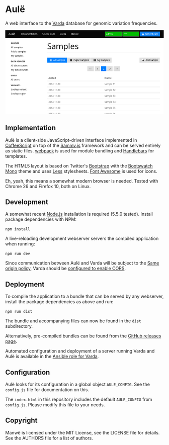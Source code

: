 Aulë
====

A web interface to the [Varda](https://github.com/vara/varda) database for
genomic variation frequencies.

![Screenshot](screenshot.png)


Implementation
--------------

Aulë is a client-side JavaScript-driven interface implemented in
[CoffeeScript](http://coffeescript.org/) on top of the
[Sammy.js](http://sammyjs.org/) framework and can be served entirely as
static files. [webpack](https://webpack.github.io/) is used for module
bundling and [Handlebars](http://handlebarsjs.com/) for templates.

The HTML5 layout is based on Twitter's
[Bootstrap](http://twitter.github.com/bootstrap/) with the
[Bootswatch Mono](http://bootswatch.com/cosmo/) theme and uses
[Less](http://lesscss.org/)
stylesheets. [Font Awesome](http://fortawesome.github.io/Font-Awesome/) is
used for icons.

Eh, yeah, this means a somewhat modern browser is needed. Tested with Chrome
26 and Firefox 10, both on Linux.


Development
-----------

A somewhat recent [Node.js](https://nodejs.org/) installation is required
(5.5.0 tested). Install package dependencies with NPM:

    npm install

A live-reloading development webserver servers the compiled application when
running:

    npm run dev

Since communication between Aulë and Varda will be subject to the
[Same origin policy](http://en.wikipedia.org/wiki/Same_origin_policy), Varda
should be
[configured to enable CORS](https://varda.readthedocs.org/en/latest/config.html#http-server-settings).


Deployment
----------

To compile the application to a bundle that can be served by any webserver,
install the package dependencies as above and run:

    npm run dist

The bundle and accompanying files can now be found in the `dist`
subdirectory.

Alternatively, pre-compiled bundles can be found from the
[GitHub releases page](https://github.com/varda/aule-test/releases).

Automated configuration and deployment of a server running Varda and Aulë is
available in the
[Ansible role for Varda](https://github.com/varda/ansible-role-varda/).


Configuration
-------------

Aulë looks for its configuration in a global object `AULE_CONFIG`. See the
`config.js` file for documentation on this.

The `index.html` in this repository includes the default `AULE_CONFIG` from
`config.js`. Please modify this file to your needs.


Copyright
---------

Manwë is licensed under the MIT License, see the LICENSE file for details. See
the AUTHORS file for a list of authors.
